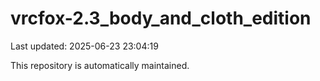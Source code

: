 # vrcfox-2.3_body_and_cloth_edition

Last updated: 2025-06-23 23:04:19

This repository is automatically maintained.
